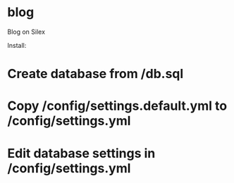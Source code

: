 blog
====

Blog on Silex

Install:
# Create database from /db.sql
# Copy /config/settings.default.yml to /config/settings.yml
# Edit database settings in /config/settings.yml
